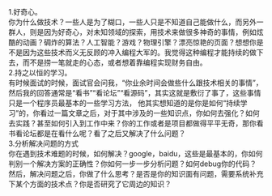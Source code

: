 1.好奇心。
<br>
你为什么做技术？一些人是为了糊口，一些人只是不知道自己能做什么，而另外一群人，则是因为好奇心，对未知领域的探索，用技术来做很多神奇的事情，例如炫酷的动画？碉炸的算法？人工智能？游戏？物理引擎？漂亮惊艳的页面？想想你是不是因为这些技术而义无反顾的冲入编程大军的。我觉得这种编程才能持续的做下去，而不是捞一笔就走的心态，或者想着靠编程实现财务自由。
<br>
2.持之以恒的学习。
<br>
有时候面试的时候，面试官会问我，“你业余时间会做些什么跟技术相关的事情”，然后我的回答通常是“看书”“看论坛”“看源码”，其实这就是敷衍了事了，这些事情只是一个程序员最基本的一些学习方法，
他其实想知道的是你是如何“持续学习”的，你看过一篇文章之后，对于其中涉及的一些知识点，你如何去强化？如何去实践？甚至如何引入到工作中来？你的工作或者是项目都做得平平无奇，那你看书看论坛都是在看什么呢？看了之后又解决了什么问题？
<br>
3.分析解决问题的方式
<br>
你在遇到技术难题的时候，如何解决？google，baidu，这些是最基本的，你如何判别一个解决方案的正确性？你如何一步一步分析问题？如何debug你的代码？然后，解决问题之后，你做了什么思考？是否是你的知识面有问题，需要系统补充下某个方面的技术点？你是否研究了它周边的知识？